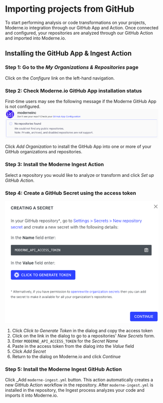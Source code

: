 # Importing projects from GitHub

To start performing analysis or code transformations on your projects, Moderne.io integration through our GitHub App and Action. Once connected and configured, your repositories are analyzed through our GitHub Action and imported into Moderne.io.

## Installing the GitHub App & Ingest Action

### Step 1: Go to the _My Organizations & Repositories_ page

Click on the _Configure_ link on the left-hand navigation.

### Step 2: Check Moderne.io GitHub App installation status

First-time users may see the following message if the Moderne GitHub App is not configured. ![](../.gitbook/assets/configure-repos-no-repos-found.png)

Click _Add Organization_ to install the GitHub App into one or more of your GitHub organizations and repositories.

### Step 3: Install the Moderne Ingest Action

Select a repository you would like to analyze or transform and click _Set up GitHub Action_.

### Step 4: Create a GitHub Secret using the access token

![](../.gitbook/assets/configure-repos-setup-action.png)

1. Click _Click to Generate Token_ in the dialog and copy the access token
2. Click on the link in the dialog to go to a repositories' _New Secrets_ form.
3. Enter `MODERNE_API_ACCESS_TOKEN` for the _Secret Name_
4. Paste in the access token from the dialog into the _Value_ field
5. Click _Add Secret_
6. Return to the dialog on Moderne.io and click _Continue_

### Step 5: Install the Moderne Ingest GitHub Action

Click \_Add `moderne-ingest.yml` button. This action automatically creates a new GitHub Action workflow in the repository. After `moderne-ingest.yml` is installed in the repository, the Ingest process analyzes your code and imports it into Moderne.io.

